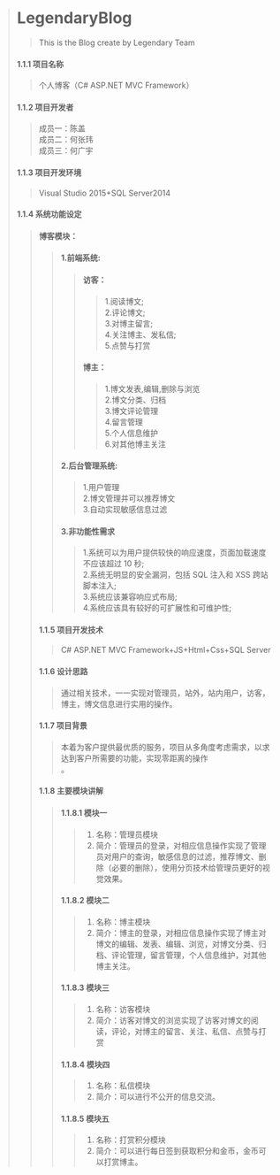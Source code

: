 > # LegendaryBlog
>> This is the Blog create by Legendary Team<br>
> #### 1.1.1	项目名称<br>
>> 个人博客（C# ASP.NET MVC Framework）<br>
>#### 1.1.2	项目开发者<br> 
>> 成员一：陈盖<br>
>> 成员二：何张玮<br>
>> 成员三：何广宇<br>
>#### 1.1.3	项目开发环境<br>
>> Visual Studio 2015+SQL Server2014<br>
>#### 1.1.4	系统功能设定<br>
>>#### 博客模块：<br/>
>>>#### 1.前端系统:<br/>
>>>>#### 访客：<br>
>>>>> 1.阅读博文;<br>
 2.评论博文;<br>
 3.对博主留言;<br>
 4.关注博主、发私信;<br>
 5.点赞与打赏<br>
>>>>#### 博主：<br>
>>>>> 1.博文发表,编辑,删除与浏览<br>
 2.博文分类、归档<br>
 3.博文评论管理<br>
 4.留言管理<br>
 5.个人信息维护<br>
 6.对其他博主关注<br>
>>>#### 2.后台管理系统:<br>
>>>> 1.用户管理<br>
 2.博文管理并可以推荐博文<br/>
 3.自动实现敏感信息过滤<br />
>>>#### 3.非功能性需求<br/>
>>>> 1.系统可以为用户提供较快的响应速度，页面加载速度不应该超过 10 秒;<br>
 2.系统无明显的安全漏洞，包括 SQL 注入和 XSS 跨站脚本注入;<br>
 3.系统应该兼容响应式布局;<br>
 4.系统应该具有较好的可扩展性和可维护性;<br>		
>>#### 1.1.5	项目开发技术<br>
>>> C# ASP.NET MVC Framework+JS+Html+Css+SQL Server<br>
>>#### 1.1.6	设计思路<br>
>>> 通过相关技术，一一实现对管理员，站外，站内用户，访客，博主，博文信息进行实用的操作。<br>
>>#### 1.1.7	项目背景<br>
>>> 本着为客户提供最优质的服务，项目从多角度考虑需求，以求达到客户所需要的功能，实现零距离的操作<br>。
>>#### 1.1.8	主要模块讲解<br>
>>>#### 1.1.8.1	模块一<br>
>>>> 1.	名称：管理员模块<br>
>>>> 2.	简介：管理员的登录，对相应信息操作实现了管理员对用户的查询，敏感信息的过滤，推荐博文、删除（必要的删除），使用分页技术给管理员更好的视觉效果。<br>
>>>#### 1.1.8.2	模块二<br>
>>>> 1.	名称：博主模块<br>
>>>> 2.	简介：博主的登录，对相应信息操作实现了博主对博文的编辑、发表、编辑、浏览，对博文分类、归档、评论管理，留言管理，个人信息维护，对其他博主关注。<br>
>>>#### 1.1.8.3	模块三<br>
>>>> 1.	名称：访客模块<br>
>>>> 2.	简介：访客对博文的浏览实现了访客对博文的阅读，评论，对博主的留言、关注、私信、点赞与打赏<br>
>>>#### 1.1.8.4	模块四<br>
>>>> 1.	名称：私信模块<br>
>>>> 2.	简介：可以进行不公开的信息交流。<br>
>>>#### 1.1.8.5	模块五<br>
>>>> 1.	名称：打赏积分模块<br>
>>>> 2.	简介：可以进行每日签到获取积分和金币，金币可以打赏博主。<br>
